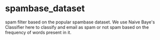# spambase_dataset
spam filter based on the popular spambase dataset.
We use Naive Baye's Classifier here to classify and email as spam or not spam based on the frequency of words present in it.
